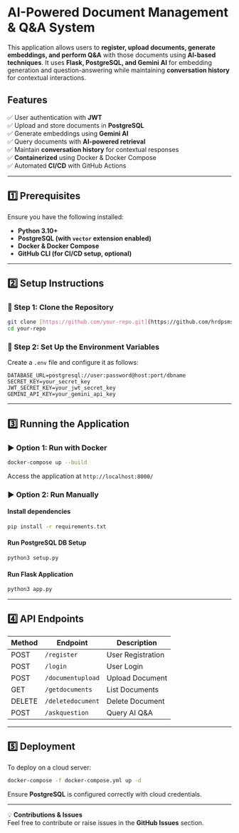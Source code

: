 # **AI-Powered Document Management & Q&A System**

This application allows users to **register, upload documents, generate embeddings, and perform Q&A** with those documents using **AI-based techniques**. It uses **Flask, PostgreSQL, and Gemini AI** for embedding generation and question-answering while maintaining **conversation history** for contextual interactions.

## **Features**  
✅ User authentication with **JWT**  
✅ Upload and store documents in **PostgreSQL**  
✅ Generate embeddings using **Gemini AI**  
✅ Query documents with **AI-powered retrieval**  
✅ Maintain **conversation history** for contextual responses  
✅ **Containerized** using Docker & Docker Compose  
✅ Automated **CI/CD** with GitHub Actions  

---

## **1️⃣ Prerequisites**  
Ensure you have the following installed:  

- **Python 3.10+**  
- **PostgreSQL (with `vector` extension enabled)**  
- **Docker & Docker Compose**  
- **GitHub CLI (for CI/CD setup, optional)**  

---

## **2️⃣ Setup Instructions**  

### **🔹 Step 1: Clone the Repository**  
```bash
git clone [https://github.com/your-repo.git](https://github.com/hrdpsmsl/ai-document-qa.git)
cd your-repo
```

### **🔹 Step 2: Set Up the Environment Variables**  

Create a `.env` file and configure it as follows:  
```env
DATABASE_URL=postgresql://user:password@host:port/dbname
SECRET_KEY=your_secret_key
JWT_SECRET_KEY=your_jwt_secret_key
GEMINI_API_KEY=your_gemini_api_key
```

---

## **3️⃣ Running the Application**  

### **▶️ Option 1: Run with Docker**  
```bash
docker-compose up --build
```
Access the application at `http://localhost:8000/`

### **▶️ Option 2: Run Manually**  

#### **Install dependencies**  
```bash
pip install -r requirements.txt
```

#### **Run PostgreSQL DB Setup**  
```bash
python3 setup.py
```

#### **Run Flask Application**  
```bash
python3 app.py
```

---


## **4️⃣ API Endpoints**  

| Method | Endpoint          | Description |
|--------|------------------|-------------|
| POST   | `/register`       | User Registration |
| POST   | `/login`          | User Login |
| POST   | `/documentupload`         | Upload Document |
| GET    | `/getdocuments`      | List Documents |
| DELETE   | `/deletedocument`          | Delete Document |
| POST   | `/askquestion`          | Query AI Q&A |

---

## **5️⃣ Deployment**  
To deploy on a cloud server:  
```bash
docker-compose -f docker-compose.yml up -d
```
Ensure **PostgreSQL** is configured correctly with cloud credentials.

---

💡 **Contributions & Issues**  
Feel free to contribute or raise issues in the **GitHub Issues** section.



